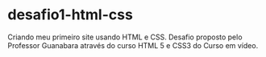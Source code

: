 # desafio1-html-css
 Criando meu primeiro site usando HTML e CSS. Desafio proposto pelo Professor Guanabara através do curso HTML 5 e CSS3 do Curso em vídeo.
